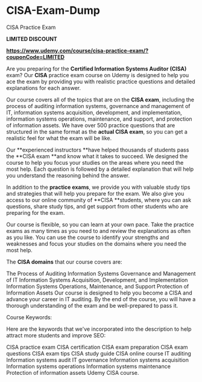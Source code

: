 # CISA-Exam-Dump
CISA Practice Exam

**LIMITED DISCOUNT**

**https://www.udemy.com/course/cisa-practice-exam/?couponCode=LIMITED**

Are you preparing for the **Certified Information Systems Auditor (CISA)** exam? Our **CISA** practice exam course on Udemy is designed to help you ace the exam by providing you with realistic practice questions and detailed explanations for each answer.

Our course covers all of the topics that are on the **CISA exam**, including the process of auditing information systems, governance and management of IT, information systems acquisition, development, and implementation, information systems operations, maintenance, and support, and protection of information assets. We have over 500 practice questions that are structured in the same format as the **actual CISA exam**, so you can get a realistic feel for what the exam will be like.

Our **experienced instructors **have helped thousands of students pass the **CISA exam **and know what it takes to succeed. We designed the course to help you focus your studies on the areas where you need the most help. Each question is followed by a detailed explanation that will help you understand the reasoning behind the answer.

In addition to the **practice exams**, we provide you with valuable study tips and strategies that will help you prepare for the exam. We also give you access to our online community of **CISA **students, where you can ask questions, share study tips, and get support from other students who are preparing for the exam.

Our course is flexible, so you can learn at your own pace. Take the practice exams as many times as you need to and review the explanations as often as you like. You can use the course to identify your strengths and weaknesses and focus your studies on the domains where you need the most help.

The **CISA domains** that our course covers are:

The Process of Auditing Information Systems
Governance and Management of IT
Information Systems Acquisition, Development, and Implementation
Information Systems Operations, Maintenance, and Support
Protection of Information Assets
Our course is designed to help you become a CISA and advance your career in IT auditing. By the end of the course, you will have a thorough understanding of the exam and be well-prepared to pass it.

Course Keywords:

Here are the keywords that we've incorporated into the description to help attract more students and improve SEO:

CISA practice exam
CISA certification
CISA exam preparation
CISA exam questions
CISA exam tips
CISA study guide
CISA online course
IT auditing
Information systems audit
IT governance
Information systems acquisition
Information systems operations
Information systems maintenance
Protection of information assets
Udemy CISA course.

